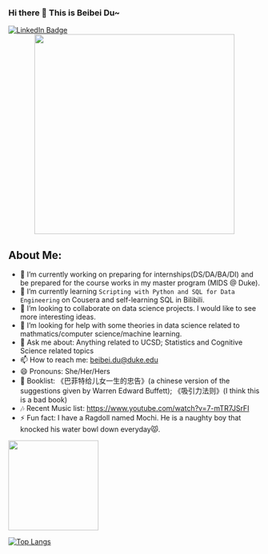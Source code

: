 ### Hi there 👋 This is Beibei Du~
<div id="badges">
  <a href="https://www.linkedin.com/in/beibei-du/">
    <img src="https://img.shields.io/badge/LinkedIn-blue?style=for-the-badge&logo=linkedin&logoColor=white" alt="LinkedIn Badge"/>
  </a>
</div>

<div id="header" align="center">
  <img src="https://c.tenor.com/b15GcCL4pmoAAAAC/detective-pikachu-pok%C3%A9mon.gif" width="400"/>
</div>





## About Me:
- 🔭 I’m currently working on preparing for internships(DS/DA/BA/DI) and be prepared for the course works in my master program (MIDS @ Duke).
- 🌱 I’m currently learning `Scripting with Python and SQL for Data Engineering` on Cousera and self-learning SQL in Bilibili.
- 👯 I’m looking to collaborate on data science projects. I would like to see more interesting ideas.
- 🤔 I’m looking for help with some theories in data science related to mathmatics/computer science/machine learning.
- 💬 Ask me about: Anything related to UCSD; Statistics and Cognitive Science related topics
- 📫 How to reach me: beibei.du@duke.edu
- 😄 Pronouns: She/Her/Hers
- 📙 Booklist: 《巴菲特给儿女一生的忠告》(a chinese version of the suggestions given by Warren Edward Buffett); 《吸引力法则》(I think this is a bad book)
- 🎶 Recent Music list: https://www.youtube.com/watch?v=7-mTR7JSrFI
- ⚡ Fun fact: I have a Ragdoll named Mochi. He is a naughty boy that knocked his water bowl down everyday😾.


<img height="180em" src="https://github-readme-stats.vercel.app/api?username=belladu0201&show_icons=true&hide_border=true&&count_private=true&include_all_commits=true" />

[![Top Langs](https://github-readme-stats.vercel.app/api/top-langs/?username=belladu0201&layout=compact&theme=vision-friendly-dark)](https://github.com/anuraghazra/github-readme-stats)


